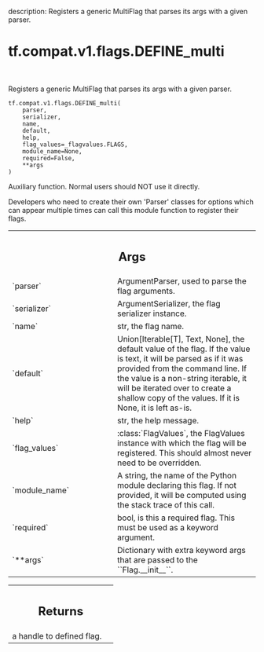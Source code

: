 description: Registers a generic MultiFlag that parses its args with a given parser.

<div itemscope itemtype="http://developers.google.com/ReferenceObject">
<meta itemprop="name" content="tf.compat.v1.flags.DEFINE_multi" />
<meta itemprop="path" content="Stable" />
</div>

# tf.compat.v1.flags.DEFINE_multi

<!-- Insert buttons and diff -->

<table class="tfo-notebook-buttons tfo-api nocontent" align="left">

</table>



Registers a generic MultiFlag that parses its args with a given parser.


<pre class="devsite-click-to-copy prettyprint lang-py tfo-signature-link">
<code>tf.compat.v1.flags.DEFINE_multi(
    parser,
    serializer,
    name,
    default,
    help,
    flag_values=_flagvalues.FLAGS,
    module_name=None,
    required=False,
    **args
)
</code></pre>



<!-- Placeholder for "Used in" -->

Auxiliary function.  Normal users should NOT use it directly.

Developers who need to create their own 'Parser' classes for options
which can appear multiple times can call this module function to
register their flags.

<!-- Tabular view -->
 <table class="responsive fixed orange">
<colgroup><col width="214px"><col></colgroup>
<tr><th colspan="2"><h2 class="add-link">Args</h2></th></tr>

<tr>
<td>
`parser`<a id="parser"></a>
</td>
<td>
ArgumentParser, used to parse the flag arguments.
</td>
</tr><tr>
<td>
`serializer`<a id="serializer"></a>
</td>
<td>
ArgumentSerializer, the flag serializer instance.
</td>
</tr><tr>
<td>
`name`<a id="name"></a>
</td>
<td>
str, the flag name.
</td>
</tr><tr>
<td>
`default`<a id="default"></a>
</td>
<td>
Union[Iterable[T], Text, None], the default value of the flag. If
the value is text, it will be parsed as if it was provided from the
command line. If the value is a non-string iterable, it will be iterated
over to create a shallow copy of the values. If it is None, it is left
as-is.
</td>
</tr><tr>
<td>
`help`<a id="help"></a>
</td>
<td>
str, the help message.
</td>
</tr><tr>
<td>
`flag_values`<a id="flag_values"></a>
</td>
<td>
:class:`FlagValues`, the FlagValues instance with which the
flag will be registered. This should almost never need to be overridden.
</td>
</tr><tr>
<td>
`module_name`<a id="module_name"></a>
</td>
<td>
A string, the name of the Python module declaring this flag. If
not provided, it will be computed using the stack trace of this call.
</td>
</tr><tr>
<td>
`required`<a id="required"></a>
</td>
<td>
bool, is this a required flag. This must be used as a keyword
argument.
</td>
</tr><tr>
<td>
`**args`<a id="**args"></a>
</td>
<td>
Dictionary with extra keyword args that are passed to the
``Flag.__init__``.
</td>
</tr>
</table>



<!-- Tabular view -->
 <table class="responsive fixed orange">
<colgroup><col width="214px"><col></colgroup>
<tr><th colspan="2"><h2 class="add-link">Returns</h2></th></tr>
<tr class="alt">
<td colspan="2">
a handle to defined flag.
</td>
</tr>

</table>


